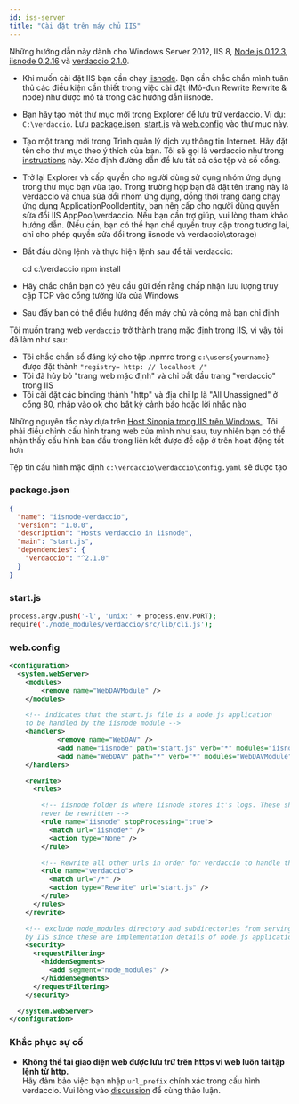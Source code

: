 ```yaml
---
id: iss-server
title: "Cài đặt trên máy chủ IIS"
---
```

Những hướng dẫn này dành cho Windows Server 2012, IIS 8, [Node.js 0.12.3](https://nodejs.org/), [iisnode 0.2.16](https://github.com/tjanczuk/iisnode) và [verdaccio 2.1.0](https://github.com/verdaccio/verdaccio).

- Khi muốn cài đặt IIS bạn cần chạy [iisnode](https://github.com/tjanczuk/iisnode). Bạn cần chắc chắn mình tuân thủ các điều kiện cần thiết trong việc cài đặt (Mô-đun Rewrite Rewrite & node) như được mô tả trong các hướng dẫn iisnode.
- Bạn hãy tạo một thư mục mới trong Explorer để lưu trữ verdaccio. Ví dụ: `C:\verdaccio`. Lưu [package.json](#packagejson), [start.js](#startjs) và [web.config](#webconfig) vào thư mục này.
- Tạo một trang mới trong Trình quản lý dịch vụ thông tin Internet. Hãy đặt tên cho thư mục theo ý thích của bạn. Tôi sẽ gọi là verdaccio như trong [instructions](http://www.iis.net/learn/manage/configuring-security/application-pool-identities) này. Xác định đường dẫn để lưu tất cả các tệp và số cổng.
- Trở lại Explorer và cấp quyền cho người dùng sử dụng nhóm ứng dụng trong thư mục bạn vừa tạo. Trong trường hợp bạn đã đặt tên trang này là verdaccio và chưa sửa đổi nhóm ứng dụng, đồng thời trang đang chạy ứng dụng ApplicationPoolIdentity, bạn nên cấp cho người dùng quyền sửa đổi IIS AppPool\verdaccio. Nếu bạn cần trợ giúp, vui lòng tham khảo hướng dẫn. (Nếu cần, bạn có thể hạn chế quyền truy cập trong tương lai, chỉ cho phép quyền sửa đổi trong iisnode và verdaccio\storage)
- Bắt đầu dòng lệnh và thực hiện lệnh sau để tải verdaccio:

    cd c:\verdaccio
    npm install
    

- Hãy chắc chắn bạn có yêu cầu gửi đến rằng chấp nhận lưu lượng truy cập TCP vào cổng tường lửa của Windows
- Sau đấy bạn có thể điều hướng đến máy chủ và cổng mà bạn chỉ định

Tôi muốn trang web `verdaccio` trở thành trang mặc định trong IIS, vì vậy tôi đã làm như sau:

- Tôi chắc chắn sổ đăng ký cho tệp .npmrc trong `c:\users{yourname}` được đặt thành `"registry= http: // localhost /"`
- Tôi đã hủy bỏ "trang web mặc định" và chỉ bắt đầu trang "verdaccio" trong IIS
- Tôi cài đặt các binding thành "http" và địa chỉ Ip là "All Unassigned" ở cổng 80, nhấp vào ok cho bất kỳ cảnh báo hoặc lời nhắc nào

Những nguyên tắc này dựa trên [ Host Sinopia trong IIS trên Windows ](https://gist.github.com/HCanber/4dd8409f79991a09ac75). Tôi phải điều chỉnh cấu hình trang web của mình như sau, tuy nhiên bạn có thể nhận thấy cấu hình ban đầu trong liên kết được đề cập ở trên hoạt động tốt hơn

Tệp tin cấu hình mặc định `c:\verdaccio\verdaccio\config.yaml` sẽ được tạo

### package.json

```json
{
  "name": "iisnode-verdaccio",
  "version": "1.0.0",
  "description": "Hosts verdaccio in iisnode",
  "main": "start.js",
  "dependencies": {
    "verdaccio": "^2.1.0"
  }
}
```

### start.js

```bash
process.argv.push('-l', 'unix:' + process.env.PORT);
require('./node_modules/verdaccio/src/lib/cli.js');
```

### web.config

```xml
<configuration>
  <system.webServer>
    <modules>
        <remove name="WebDAVModule" />
    </modules>

    <!-- indicates that the start.js file is a node.js application
    to be handled by the iisnode module -->
    <handlers>
            <remove name="WebDAV" />
            <add name="iisnode" path="start.js" verb="*" modules="iisnode" resourceType="Unspecified" requireAccess="Execute" />
            <add name="WebDAV" path="*" verb="*" modules="WebDAVModule" resourceType="Unspecified" requireAccess="Execute" />
    </handlers>

    <rewrite>
      <rules>

        <!-- iisnode folder is where iisnode stores it's logs. These should
        never be rewritten -->
        <rule name="iisnode" stopProcessing="true">
          <match url="iisnode*" />
          <action type="None" />
        </rule>

        <!-- Rewrite all other urls in order for verdaccio to handle these -->
        <rule name="verdaccio">
          <match url="/*" />
          <action type="Rewrite" url="start.js" />
        </rule>
      </rules>
    </rewrite>

    <!-- exclude node_modules directory and subdirectories from serving
    by IIS since these are implementation details of node.js applications -->
    <security>
      <requestFiltering>
        <hiddenSegments>
          <add segment="node_modules" />
        </hiddenSegments>
      </requestFiltering>
    </security>

  </system.webServer>
</configuration>
```

### Khắc phục sự cố

- **Không thể tải giao diện web được lưu trữ trên https vì web luôn tải tập lệnh từ http.**  
    Hãy đảm bảo việc bạn nhập `url_prefix` chính xác trong cấu hình verdaccio. Vui lòng vào [discussion](https://github.com/verdaccio/verdaccio/issues/622) để cùng thảo luận.
